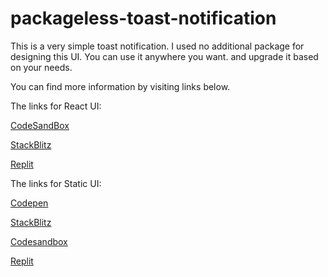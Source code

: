 # packageless-toast-notification


This is a very simple toast notification. I used no additional package for designing this UI. You can use it anywhere you want. and upgrade it based on your needs.

You can find more information by visiting links below.

The links for React UI:

[CodeSandBox](https://codesandbox.io/s/simple-toast-notification-clpi6r)

[StackBlitz](https://stackblitz.com/edit/packageless-toast-notification?embed=1&file=src/App.js&hideDevTools=1&hideNavigation=1)

[Replit](https://replit.com/@farbodesham/simple-toast-notification)

The links for Static UI:

[Codepen](https://codepen.io/pen?template=ZERoJNq)

[StackBlitz](https://stackblitz.com/edit/packageless-toast-notification-static?embed=1&file=index.html&hideDevTools=1&theme=dark)

[Codesandbox](https://codesandbox.io/s/simple-toast-notification-static-10s115)

[Replit](https://replit.com/@farbodesham/simple-toast-notification-static?v=1)
